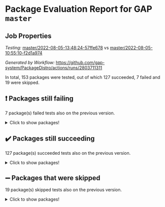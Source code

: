 # Package Evaluation Report for GAP `master`

## Job Properties

*Testing:* [master/2022-08-05-13:48:24-57ffe678](https://github.com/gap-system/PackageDistro/blob/data/reports/master/2022-08-05-13:48:24-57ffe678) vs [master/2022-08-05-10:55:10-f2d1a974](https://github.com/gap-system/PackageDistro/blob/data/reports/master/2022-08-05-10:55:10-f2d1a974)

*Generated by Workflow:* https://github.com/gap-system/PackageDistro/actions/runs/2803711311

In total, 153 packages were tested, out of which 127 succeeded, 7 failed and 19 were skipped.

## :exclamation: Packages still failing

7 package(s) failed tests also on the previous version.
<details><summary>Click to show packages!</summary>

- atlasrep 2.1.3 [(failure)](https://github.com/gap-system/PackageDistro/runs/7692006529?check_suite_focus=true)
- francy 1.2.4 [(failure)](https://github.com/gap-system/PackageDistro/runs/7692010985?check_suite_focus=true)
- hap 1.46 [(failure)](https://github.com/gap-system/PackageDistro/runs/7692012202?check_suite_focus=true)
- packagemanager 1.2 [(failure)](https://github.com/gap-system/PackageDistro/runs/7692016358?check_suite_focus=true)
- recog 1.3.2 [(failure)](https://github.com/gap-system/PackageDistro/runs/7692017772?check_suite_focus=true)
- semigroups 5.0.0 [(failure)](https://github.com/gap-system/PackageDistro/runs/7692019225?check_suite_focus=true)
- yangbaxter 0.10.0 [(failure)](https://github.com/gap-system/PackageDistro/runs/7692022441?check_suite_focus=true)
</details>

## :heavy_check_mark: Packages still succeeding

127 package(s) succeeded tests also on the previous version.
<details><summary>Click to show packages!</summary>

- ace 5.5 [(success)](https://github.com/gap-system/PackageDistro/runs/7692005812?check_suite_focus=true)
- aclib 1.3.2 [(success)](https://github.com/gap-system/PackageDistro/runs/7692005940?check_suite_focus=true)
- agt 0.2 [(success)](https://github.com/gap-system/PackageDistro/runs/7692006074?check_suite_focus=true)
- alnuth 3.2.1 [(success)](https://github.com/gap-system/PackageDistro/runs/7692006248?check_suite_focus=true)
- anupq 3.2.6 [(success)](https://github.com/gap-system/PackageDistro/runs/7692006387?check_suite_focus=true)
- autodoc 2022.07.10 [(success)](https://github.com/gap-system/PackageDistro/runs/7692006684?check_suite_focus=true)
- automata 1.15 [(success)](https://github.com/gap-system/PackageDistro/runs/7692006813?check_suite_focus=true)
- automgrp 1.3.2 [(success)](https://github.com/gap-system/PackageDistro/runs/7692006933?check_suite_focus=true)
- autpgrp 1.11 [(success)](https://github.com/gap-system/PackageDistro/runs/7692007082?check_suite_focus=true)
- cap 2022.06-05 [(success)](https://github.com/gap-system/PackageDistro/runs/7692007280?check_suite_focus=true)
- caratinterface 2.3.4 [(success)](https://github.com/gap-system/PackageDistro/runs/7692007397?check_suite_focus=true)
- cddinterface 2020.06.24 [(success)](https://github.com/gap-system/PackageDistro/runs/7692007505?check_suite_focus=true)
- circle 1.6.5 [(success)](https://github.com/gap-system/PackageDistro/runs/7692007604?check_suite_focus=true)
- classicpres 1.22 [(success)](https://github.com/gap-system/PackageDistro/runs/7692007743?check_suite_focus=true)
- cohomolo 1.6.10 [(success)](https://github.com/gap-system/PackageDistro/runs/7692007883?check_suite_focus=true)
- congruence 1.2.4 [(success)](https://github.com/gap-system/PackageDistro/runs/7692008027?check_suite_focus=true)
- corelg 1.56 [(success)](https://github.com/gap-system/PackageDistro/runs/7692008152?check_suite_focus=true)
- crime 1.6 [(success)](https://github.com/gap-system/PackageDistro/runs/7692008265?check_suite_focus=true)
- crisp 1.4.5 [(success)](https://github.com/gap-system/PackageDistro/runs/7692008353?check_suite_focus=true)
- crypting 0.10 [(success)](https://github.com/gap-system/PackageDistro/runs/7692008470?check_suite_focus=true)
- cryst 4.1.25 [(success)](https://github.com/gap-system/PackageDistro/runs/7692008578?check_suite_focus=true)
- crystcat 1.1.10 [(success)](https://github.com/gap-system/PackageDistro/runs/7692008691?check_suite_focus=true)
- ctbllib 1.3.4 [(success)](https://github.com/gap-system/PackageDistro/runs/7692008804?check_suite_focus=true)
- cubefree 1.19 [(success)](https://github.com/gap-system/PackageDistro/runs/7692008910?check_suite_focus=true)
- curlinterface 2.2.2 [(success)](https://github.com/gap-system/PackageDistro/runs/7692009000?check_suite_focus=true)
- cvec 2.7.5 [(success)](https://github.com/gap-system/PackageDistro/runs/7692009093?check_suite_focus=true)
- datastructures 0.2.7 [(success)](https://github.com/gap-system/PackageDistro/runs/7692009186?check_suite_focus=true)
- deepthought 1.0.5 [(success)](https://github.com/gap-system/PackageDistro/runs/7692009271?check_suite_focus=true)
- design 1.7 [(success)](https://github.com/gap-system/PackageDistro/runs/7692009379?check_suite_focus=true)
- difsets 2.3.1 [(success)](https://github.com/gap-system/PackageDistro/runs/7692009483?check_suite_focus=true)
- digraphs 1.5.3 [(success)](https://github.com/gap-system/PackageDistro/runs/7692009626?check_suite_focus=true)
- edim 1.3.5 [(success)](https://github.com/gap-system/PackageDistro/runs/7692009730?check_suite_focus=true)
- example 4.3.2 [(success)](https://github.com/gap-system/PackageDistro/runs/7692009866?check_suite_focus=true)
- factint 1.6.3 [(success)](https://github.com/gap-system/PackageDistro/runs/7692009962?check_suite_focus=true)
- ferret 1.0.8 [(success)](https://github.com/gap-system/PackageDistro/runs/7692010076?check_suite_focus=true)
- fga 1.4.0 [(success)](https://github.com/gap-system/PackageDistro/runs/7692010226?check_suite_focus=true)
- fining 1.5 [(success)](https://github.com/gap-system/PackageDistro/runs/7692010341?check_suite_focus=true)
- float 1.0.3 [(success)](https://github.com/gap-system/PackageDistro/runs/7692010458?check_suite_focus=true)
- format 1.4.3 [(success)](https://github.com/gap-system/PackageDistro/runs/7692010588?check_suite_focus=true)
- forms 1.2.8 [(success)](https://github.com/gap-system/PackageDistro/runs/7692010680?check_suite_focus=true)
- fplsa 1.2.5 [(success)](https://github.com/gap-system/PackageDistro/runs/7692010790?check_suite_focus=true)
- fr 2.4.9 [(success)](https://github.com/gap-system/PackageDistro/runs/7692010885?check_suite_focus=true)
- fwtree 1.3 [(success)](https://github.com/gap-system/PackageDistro/runs/7692011135?check_suite_focus=true)
- gbnp 1.0.5 [(success)](https://github.com/gap-system/PackageDistro/runs/7692011250?check_suite_focus=true)
- generalizedmorphismsforcap 2022.05-01 [(success)](https://github.com/gap-system/PackageDistro/runs/7692011343?check_suite_focus=true)
- genss 1.6.7 [(success)](https://github.com/gap-system/PackageDistro/runs/7692011446?check_suite_focus=true)
- gradedringforhomalg 2022.07-01 [(success)](https://github.com/gap-system/PackageDistro/runs/7692011533?check_suite_focus=true)
- grape 4.8.5 [(success)](https://github.com/gap-system/PackageDistro/runs/7692011636?check_suite_focus=true)
- groupoids 1.69 [(success)](https://github.com/gap-system/PackageDistro/runs/7692011744?check_suite_focus=true)
- grpconst 2.6.2 [(success)](https://github.com/gap-system/PackageDistro/runs/7692011839?check_suite_focus=true)
- guarana 0.96.3 [(success)](https://github.com/gap-system/PackageDistro/runs/7692011974?check_suite_focus=true)
- guava 3.16 [(success)](https://github.com/gap-system/PackageDistro/runs/7692012099?check_suite_focus=true)
- hapcryst 0.1.15 [(success)](https://github.com/gap-system/PackageDistro/runs/7692012312?check_suite_focus=true)
- hecke 1.5.3 [(success)](https://github.com/gap-system/PackageDistro/runs/7692012446?check_suite_focus=true)
- help 3.5 [(success)](https://github.com/gap-system/PackageDistro/runs/7692012607?check_suite_focus=true)
- idrel 2.44 [(success)](https://github.com/gap-system/PackageDistro/runs/7692012745?check_suite_focus=true)
- images 1.3.1 [(success)](https://github.com/gap-system/PackageDistro/runs/7692012841?check_suite_focus=true)
- intpic 0.3.0 [(success)](https://github.com/gap-system/PackageDistro/runs/7692012948?check_suite_focus=true)
- io 4.7.2 [(success)](https://github.com/gap-system/PackageDistro/runs/7692013045?check_suite_focus=true)
- irredsol 1.4.3 [(success)](https://github.com/gap-system/PackageDistro/runs/7692013163?check_suite_focus=true)
- json 2.1.0 [(success)](https://github.com/gap-system/PackageDistro/runs/7692013264?check_suite_focus=true)
- jupyterkernel 1.4.1 [(success)](https://github.com/gap-system/PackageDistro/runs/7692013349?check_suite_focus=true)
- jupyterviz 1.5.1 [(success)](https://github.com/gap-system/PackageDistro/runs/7692013460?check_suite_focus=true)
- kan 1.34 [(success)](https://github.com/gap-system/PackageDistro/runs/7692013533?check_suite_focus=true)
- kbmag 1.5.9 [(success)](https://github.com/gap-system/PackageDistro/runs/7692013634?check_suite_focus=true)
- laguna 3.9.5 [(success)](https://github.com/gap-system/PackageDistro/runs/7692013715?check_suite_focus=true)
- liealgdb 2.2.1 [(success)](https://github.com/gap-system/PackageDistro/runs/7692013838?check_suite_focus=true)
- liepring 2.7 [(success)](https://github.com/gap-system/PackageDistro/runs/7692013967?check_suite_focus=true)
- liering 2.4.2 [(success)](https://github.com/gap-system/PackageDistro/runs/7692014056?check_suite_focus=true)
- linearalgebraforcap 2022.06-03 [(success)](https://github.com/gap-system/PackageDistro/runs/7692014143?check_suite_focus=true)
- loops 3.4.2 [(success)](https://github.com/gap-system/PackageDistro/runs/7692014267?check_suite_focus=true)
- lpres 1.0.3 [(success)](https://github.com/gap-system/PackageDistro/runs/7692014391?check_suite_focus=true)
- majoranaalgebras 1.4 [(success)](https://github.com/gap-system/PackageDistro/runs/7692014488?check_suite_focus=true)
- mapclass 1.4.5 [(success)](https://github.com/gap-system/PackageDistro/runs/7692014581?check_suite_focus=true)
- matgrp 0.64 [(success)](https://github.com/gap-system/PackageDistro/runs/7692014727?check_suite_focus=true)
- modisom 2.5.2 [(success)](https://github.com/gap-system/PackageDistro/runs/7692014900?check_suite_focus=true)
- modulepresentationsforcap 2022.05-03 [(success)](https://github.com/gap-system/PackageDistro/runs/7692015099?check_suite_focus=true)
- monoidalcategories 2022.06-07 [(success)](https://github.com/gap-system/PackageDistro/runs/7692015275?check_suite_focus=true)
- nconvex 2020.11-04 [(success)](https://github.com/gap-system/PackageDistro/runs/7692015469?check_suite_focus=true)
- nilmat 1.4.2 [(success)](https://github.com/gap-system/PackageDistro/runs/7692015616?check_suite_focus=true)
- nock 1.5 [(success)](https://github.com/gap-system/PackageDistro/runs/7692015735?check_suite_focus=true)
- normalizinterface 1.3.3 [(success)](https://github.com/gap-system/PackageDistro/runs/7692015844?check_suite_focus=true)
- nq 2.5.8 [(success)](https://github.com/gap-system/PackageDistro/runs/7692015946?check_suite_focus=true)
- numericalsgps 1.3.1 [(success)](https://github.com/gap-system/PackageDistro/runs/7692016035?check_suite_focus=true)
- openmath 11.5.1 [(success)](https://github.com/gap-system/PackageDistro/runs/7692016141?check_suite_focus=true)
- orb 4.8.5 [(success)](https://github.com/gap-system/PackageDistro/runs/7692016251?check_suite_focus=true)
- patternclass 2.4.2 [(success)](https://github.com/gap-system/PackageDistro/runs/7692016490?check_suite_focus=true)
- permut 2.0.4 [(success)](https://github.com/gap-system/PackageDistro/runs/7692016605?check_suite_focus=true)
- polenta 1.3.10 [(success)](https://github.com/gap-system/PackageDistro/runs/7692016733?check_suite_focus=true)
- polymaking 0.8.6 [(success)](https://github.com/gap-system/PackageDistro/runs/7692016834?check_suite_focus=true)
- primgrp 3.4.2 [(success)](https://github.com/gap-system/PackageDistro/runs/7692016953?check_suite_focus=true)
- profiling 2.5.0 [(success)](https://github.com/gap-system/PackageDistro/runs/7692017031?check_suite_focus=true)
- qpa 1.34 [(success)](https://github.com/gap-system/PackageDistro/runs/7692017189?check_suite_focus=true)
- quagroup 1.8.3 [(success)](https://github.com/gap-system/PackageDistro/runs/7692017327?check_suite_focus=true)
- radiroot 2.9 [(success)](https://github.com/gap-system/PackageDistro/runs/7692017450?check_suite_focus=true)
- rcwa 4.7.0 [(success)](https://github.com/gap-system/PackageDistro/runs/7692017564?check_suite_focus=true)
- rds 1.8 [(success)](https://github.com/gap-system/PackageDistro/runs/7692017666?check_suite_focus=true)
- repndecomp 1.2.1 [(success)](https://github.com/gap-system/PackageDistro/runs/7692017881?check_suite_focus=true)
- repsn 3.1.0 [(success)](https://github.com/gap-system/PackageDistro/runs/7692017999?check_suite_focus=true)
- resclasses 4.7.3 [(success)](https://github.com/gap-system/PackageDistro/runs/7692018578?check_suite_focus=true)
- scscp 2.3.1 [(success)](https://github.com/gap-system/PackageDistro/runs/7692019045?check_suite_focus=true)
- sglppow 2.2 [(success)](https://github.com/gap-system/PackageDistro/runs/7692019452?check_suite_focus=true)
- sgpviz 0.999.5 [(success)](https://github.com/gap-system/PackageDistro/runs/7692019549?check_suite_focus=true)
- simpcomp 2.1.14 [(success)](https://github.com/gap-system/PackageDistro/runs/7692019652?check_suite_focus=true)
- singular 2020.12.18 [(success)](https://github.com/gap-system/PackageDistro/runs/7692019769?check_suite_focus=true)
- sla 1.5.3 [(success)](https://github.com/gap-system/PackageDistro/runs/7692019879?check_suite_focus=true)
- smallgrp 1.5 [(success)](https://github.com/gap-system/PackageDistro/runs/7692019979?check_suite_focus=true)
- smallsemi 0.6.13 [(success)](https://github.com/gap-system/PackageDistro/runs/7692020096?check_suite_focus=true)
- sonata 2.9.4 [(success)](https://github.com/gap-system/PackageDistro/runs/7692020234?check_suite_focus=true)
- sophus 1.25 [(success)](https://github.com/gap-system/PackageDistro/runs/7692020344?check_suite_focus=true)
- spinsym 1.5.2 [(success)](https://github.com/gap-system/PackageDistro/runs/7692020497?check_suite_focus=true)
- symbcompcc 1.3.2 [(success)](https://github.com/gap-system/PackageDistro/runs/7692020609?check_suite_focus=true)
- thelma 1.3 [(success)](https://github.com/gap-system/PackageDistro/runs/7692020736?check_suite_focus=true)
- tomlib 1.2.9 [(success)](https://github.com/gap-system/PackageDistro/runs/7692020840?check_suite_focus=true)
- toric 1.9.5 [(success)](https://github.com/gap-system/PackageDistro/runs/7692020935?check_suite_focus=true)
- toricvarieties 2022.07.13 [(success)](https://github.com/gap-system/PackageDistro/runs/7692021046?check_suite_focus=true)
- transgrp 3.6.3 [(success)](https://github.com/gap-system/PackageDistro/runs/7692021168?check_suite_focus=true)
- ugaly 4.0.3 [(success)](https://github.com/gap-system/PackageDistro/runs/7692021284?check_suite_focus=true)
- unipot 1.5 [(success)](https://github.com/gap-system/PackageDistro/runs/7692021395?check_suite_focus=true)
- unitlib 4.1.0 [(success)](https://github.com/gap-system/PackageDistro/runs/7692021483?check_suite_focus=true)
- utils 0.75 [(success)](https://github.com/gap-system/PackageDistro/runs/7692021598?check_suite_focus=true)
- uuid 0.7 [(success)](https://github.com/gap-system/PackageDistro/runs/7692021749?check_suite_focus=true)
- walrus 0.9991 [(success)](https://github.com/gap-system/PackageDistro/runs/7692021878?check_suite_focus=true)
- wedderga 4.10.2 [(success)](https://github.com/gap-system/PackageDistro/runs/7692022006?check_suite_focus=true)
- xmod 2.88 [(success)](https://github.com/gap-system/PackageDistro/runs/7692022146?check_suite_focus=true)
- xmodalg 1.22 [(success)](https://github.com/gap-system/PackageDistro/runs/7692022270?check_suite_focus=true)
- zeromqinterface 0.14 [(success)](https://github.com/gap-system/PackageDistro/runs/7692022567?check_suite_focus=true)
</details>

## :heavy_minus_sign: Packages that were skipped

19 package(s) skipped tests also on the previous version.
<details><summary>Click to show packages!</summary>

- 4ti2interface 2022.03-01 [(skipped)](https://github.com/gap-system/PackageDistro/runs/7691720534?check_suite_focus=true)
- browse 1.8.14 [(skipped)](https://github.com/gap-system/PackageDistro/runs/7691720534?check_suite_focus=true)
- examplesforhomalg 2022.03-01 [(skipped)](https://github.com/gap-system/PackageDistro/runs/7691720534?check_suite_focus=true)
- gapdoc 1.6.5 [(skipped)](https://github.com/gap-system/PackageDistro/runs/7691720534?check_suite_focus=true)
- gauss 2022.03-01 [(skipped)](https://github.com/gap-system/PackageDistro/runs/7691720534?check_suite_focus=true)
- gaussforhomalg 2022.03-01 [(skipped)](https://github.com/gap-system/PackageDistro/runs/7691720534?check_suite_focus=true)
- gradedmodules 2022.03-01 [(skipped)](https://github.com/gap-system/PackageDistro/runs/7691720534?check_suite_focus=true)
- homalg 2022.03-01 [(skipped)](https://github.com/gap-system/PackageDistro/runs/7691720534?check_suite_focus=true)
- homalgtocas 2022.07-01 [(skipped)](https://github.com/gap-system/PackageDistro/runs/7691720534?check_suite_focus=true)
- io_forhomalg 2022.03-01 [(skipped)](https://github.com/gap-system/PackageDistro/runs/7691720534?check_suite_focus=true)
- itc 1.5.1 [(skipped)](https://github.com/gap-system/PackageDistro/runs/7691720534?check_suite_focus=true)
- localizeringforhomalg 2022.03-01 [(skipped)](https://github.com/gap-system/PackageDistro/runs/7691720534?check_suite_focus=true)
- matricesforhomalg 2022.06-01 [(skipped)](https://github.com/gap-system/PackageDistro/runs/7691720534?check_suite_focus=true)
- modules 2022.03-01 [(skipped)](https://github.com/gap-system/PackageDistro/runs/7691720534?check_suite_focus=true)
- polycyclic 2.16 [(skipped)](https://github.com/gap-system/PackageDistro/runs/7691720534?check_suite_focus=true)
- ringsforhomalg 2022.07-01 [(skipped)](https://github.com/gap-system/PackageDistro/runs/7691720534?check_suite_focus=true)
- sco 2022.03-01 [(skipped)](https://github.com/gap-system/PackageDistro/runs/7691720534?check_suite_focus=true)
- toolsforhomalg 2022.05-01 [(skipped)](https://github.com/gap-system/PackageDistro/runs/7691720534?check_suite_focus=true)
- xgap 4.31 [(skipped)](https://github.com/gap-system/PackageDistro/runs/7691720534?check_suite_focus=true)
</details>

